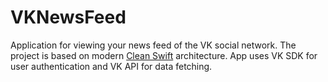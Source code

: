 # VKNewsFeed
Application for viewing your news feed of the VK social network. The project is based on modern [Clean Swift](https://clean-swift.com) architecture. App uses VK SDK for user authentication and VK API for data fetching.  

